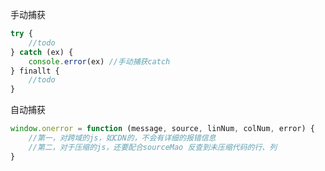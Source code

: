 手动捕获
```javascript
try {
    //todo
} catch (ex) {
    console.error(ex) //手动捕获catch
} finallt {
    //todo
}
```
自动捕获
```javascript
window.onerror = function (message, source, linNum, colNum, error) {
    //第一，对跨域的js，如CDN的，不会有详细的报错信息
    //第二，对于压缩的js，还要配合sourceMao 反查到未压缩代码的行、列
}
```